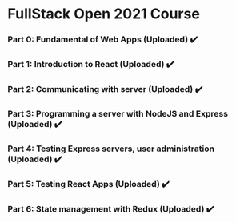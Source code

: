 # FullStack Open 2021 Course

### Part 0: Fundamental of Web Apps (Uploaded) :heavy_check_mark:

### Part 1: Introduction to React (Uploaded) :heavy_check_mark:

### Part 2: Communicating with server (Uploaded) :heavy_check_mark:

### Part 3: Programming a server with NodeJS and Express (Uploaded) :heavy_check_mark:

### Part 4: Testing Express servers, user administration (Uploaded) :heavy_check_mark:

### Part 5: Testing React Apps (Uploaded) :heavy_check_mark:

### Part 6: State management with Redux (Uploaded) :heavy_check_mark:
